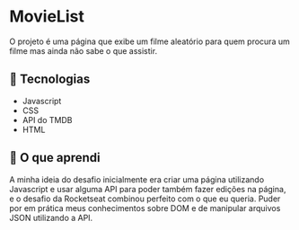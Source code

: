 # MovieList
<!-- ![preview](./.github/screenshot.png) -->

O projeto é uma página que exibe um filme aleatório para quem procura um filme mas ainda não sabe o que assistir.

<!-- ## 🖥️ Demonstração
Você pode conferir o projeto clicando [aqui](https://rennanperon.github.io/MovieList/). -->

## 🚀 Tecnologias
- Javascript
- CSS
- API do TMDB
- HTML

## 📖 O que aprendi
A minha ideia do desafio inicialmente era criar uma página utilizando Javascript e usar alguma API para poder também fazer edições na página, e o desafio da Rocketseat combinou perfeito com o que eu queria. Puder por em prática meus conhecimentos sobre DOM e de manipular arquivos JSON utilizando a API. 